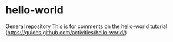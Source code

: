 # hello-world
General repository
This is for comments on the hello-world tutorial (https://guides.github.com/activities/hello-world/)
